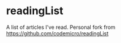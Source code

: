 # readingList

A list of articles I've read. Personal fork from https://github.com/codemicro/readingList


